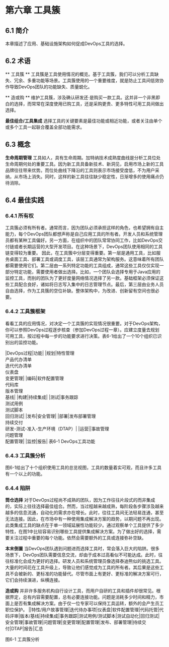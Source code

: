 # 第六章 工具簇
## 6.1 简介
本章描述了应用、基础设施架构如何促成DevOps工具的选择。

## 6.2 术语
** 工具簇 **
工具簇是工具使用情况的概览。基于工具簇，我们可以分析工具缺失、冗余、多重功能等场景。工具簇使用的一个重要维度，就是防止工具间低效协作导致DevOps团队的功能缺失、质量蜕化。

** 造或购 **
维护工具簇，涉及确认研发还·是购买一款工具。这并非一个非黑即白的选择，而常常在深度使用已购工具，还是采购更贵、更多特性可用工具间做出选择。

**最佳组合/工具集成**
选择工具的关键要素是最佳功能或相近功能，或者关注由单个或多个工具一起联合覆盖全部功能需求。

## 6.3 概念
**生命周期管理**
工具如人，具有生命周期。加特纳技术成熟度曲线是分析工具位处生命周期何处的重要工具。因为新工具具备新技术、新洞见，启用市场上新的工具品牌往往带来优势。而位处曲线下降沿的工具则表示市场接受度低，不为用户采纳，从市场上消失。同时，这样的新工具往往缺少稳定性，日渐增多的使用痛点仍待消除。

## 6.4 最佳实践
### 6.4.1 所有权
工具簇必须有所有者。通常而言，因为团队必须承担这样的角色，也希望拥有自主能力，每个DevOps团队都想声称是自己应用工具的所有者。开发人员和系统管理员都有某种工具偏好。另一方面，在组织中的团队常常协同工作，比如DevOps交付链或者长期运营的大型开发项目。在这种场景下，DevOps团队使用相同的工具链变得较为重要。
因此，在工具簇中分层变得重要。第一层是通用工具，比如服务桌面工具、部署工具或调度工具，该层工具通常为架构服务。这意味着所有团队都需要使用它们。第二层由一系列特定功能的工具组成，通常这些工具仅仅实现一部分特定功能，需要使用者做出选择。比如，一个团队会选择专用于Java应用的监控工具，而别的团队为了更好度量网络情况选择了另一款。基础框架必须保证这些工具配合良好，诸如将日志写入集中的日志管理节点。最后，第三层由业务人员自由选择，作为工具簇的空位补缺。整体架构中，为改进、创新留有空间也很必要。

### 6.4.2 工具簇框架
看看工具的应用情况，对决定一个工具簇的实现情况很重要。对于DevOps架构，你可以参照DevOps过程逐步核查（参加DevOps过程一章）。应建立度量去规划可用工具，按过程中每一步的功能要求进行决策。表6-1给出了一个10个组织已识别出的监控功能。

|DevOps过程|功能|
|规划|特性管理<br/>产品代办清单<br/>迭代代办清单<br/>仪表盘<br/>变更管理|
|编码|软件配置管理<br/>代码库<br/>版本管理<br/>基线|
|构建|持续集成|
|测试|事务跟踪<br/>测试用例<br/>测试脚本<br/>回归测试|
|发布|安全管理|
|部署|发布部署管理<br/>持续交付<br/>研发-测试-准入-生产环境（DTAP）|
|运营||事故管理<br/>问题管理<br/>配置管理|
|监控|报告|
表6-1 DevOps工具功能

### 6.4.3 工具簇分析
图6-1给出了十个组织使用工具的总览视图，工具的数量着实可观，而且许多工具有一个以上的功能。

### 6.4.4 陷阱
**筒仓选择**
对于DevOps过程尚不成熟的团队，因为工作往往片段式的而非集成的，实际上往往选择最佳组合。然而，当过程越来越成熟，每阶段各步骤涉及越来越多的信息流通，自动化的需求亦在增长。此时，往往工具间无法轻易连通，甚至无法连接。因此，在市场中有一种使用集成解决方案的趋势，以期问题不再出现。此类集成工具的缺点在于单一领域延展性功能较少。通过观察单个工具提供了多少特性，在图1中比较容易识别哪些工具提供集成解决方案。为了做出好的选择，需要关注过程中重要的每个功能。依然会需要额外的工具或连接弥补空缺。

**本末倒置**
当DevOps团队遇到问题进而选择工具时，常会落入巨大的陷阱。很多场景下，DevOps团队需要信息交流，却由于成本过高看似不可能达成。此时，往往标准化会成为更好的选择。研发人员和系统管理员像选择泰迪熊似的挑选工具。大量的时间花在工具升级上，导致让他们感觉成为工具的所有者。其后果是这些工具不会被新的、更标准的功能替代。尽管市面上有更好、更标准的解决方案可行，它们会持续演进，纵横连接。

**造或购**
并非许多服务机构自行设计工具，而用户自研的工具和插件却很常见。根据界定，总有内容需要配置，总有必要连接功能。问题是消耗多少时间和精力，市面上是否有集成解决方案。由于仅一位专家可以保持工具运转，额外的会产生员工职位保护。
||特性/用户故事管理|迭代待办事项|仪表盘|软件配置管理|代码托管|代码评审|版本/基线|持续集成|事务跟踪|测试用例/测试脚本|测试自动化|回归测试|安全管理|事故管理|问题管理|变更管理|配置管理|发布、部署管理|持续交付|DTAP|报告|汇总

图6-1 工具簇分析
